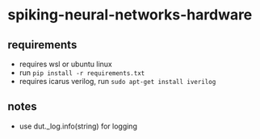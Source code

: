 # spiking-neural-networks-hardware

## requirements

- requires wsl or ubuntu linux
- run `pip install -r requirements.txt`
- requires icarus verilog, run `sudo apt-get install iverilog`

## notes

- use dut._log.info(string) for logging
